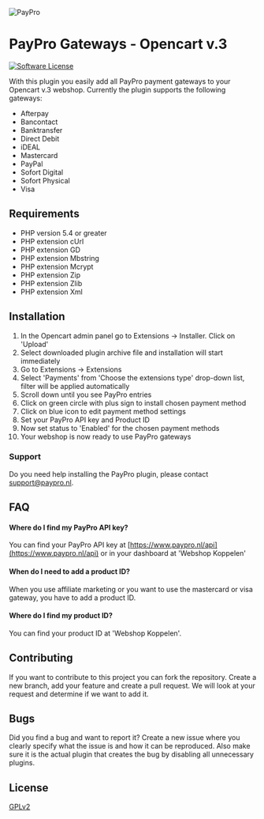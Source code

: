 ![PayPro](https://paypro.nl/images/logo-ie.png)

# PayPro Gateways - Opencart v.3

[![Software License](https://img.shields.io/badge/license-GPLv2-brightgreen.svg?style=flat-square)](LICENSE.md)

With this plugin you easily add all PayPro payment gateways to your Opencart v.3 webshop. Currently the plugin supports the following gateways:

- Afterpay
- Bancontact
- Banktransfer
- Direct Debit
- iDEAL
- Mastercard
- PayPal
- Sofort Digital
- Sofort Physical
- Visa

## Requirements

- PHP version 5.4 or greater
- PHP extension cUrl
- PHP extension GD
- PHP extension Mbstring
- PHP extension Mcrypt
- PHP extension Zip
- PHP extension Zlib
- PHP extension Xml

## Installation

1. In the Opencart admin panel go to Extensions -> Installer. Click on 'Upload'
2. Select downloaded plugin archive file and installation will start immediately
3. Go to Extensions -> Extensions
4. Select 'Payments' from 'Choose the extensions type' drop-down list, filter will be applied automatically
5. Scroll down until you see PayPro entries
6. Click on green circle with plus sign to install chosen payment method
7. Click on blue icon to edit payment method settings
8. Set your PayPro API key and Product ID
9. Now set status to 'Enabled' for the chosen payment methods
10. Your webshop is now ready to use PayPro gateways

### Support

Do you need help installing the PayPro plugin, please contact support@paypro.nl.

## FAQ

#### Where do I find my PayPro API key?

You can find your PayPro API key at [https://www.paypro.nl/api](https://www.paypro.nl/api) or in your dashboard at 'Webshop Koppelen'

#### When do I need to add a product ID?

When you use affiliate marketing or you want to use the mastercard or visa gateway, you have to add a product ID.

#### Where do I find my product ID?

You can find your product ID at 'Webshop Koppelen'.

## Contributing

If you want to contribute to this project you can fork the repository. Create a new branch, add your feature and create a pull request. We will look at your request and determine if we want to add it.

## Bugs

Did you find a bug and want to report it? Create a new issue where you clearly specify what the issue is and how it can be reproduced. Also make sure it is the actual plugin that creates the bug by disabling all unnecessary plugins.

## License

[GPLv2](http://opensource.org/licenses/GPL-2.0)
